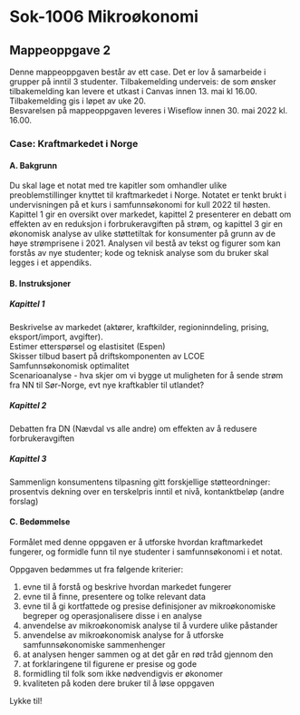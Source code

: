 
# Sok-1006 Mikroøkonomi

## Mappeoppgave 2    

Denne mappeoppgaven består av ett case. Det er lov å samarbeide i grupper på inntil 3 studenter. Tilbakemelding underveis: de som ønsker tilbakemelding kan levere et utkast i Canvas innen 13. mai kl 16.00. Tilbakemelding gis i løpet av uke 20.         
Besvarelsen på mappeoppgaven leveres i Wiseflow innen 30. mai 2022 kl. 16.00.

### Case: Kraftmarkedet i Norge   

#### A. Bakgrunn       

Du skal lage et notat med tre kapitler som omhandler ulike preoblemstillinger knyttet til kraftmarkedet i Norge. Notatet er tenkt brukt i undervisningen på et kurs i samfunnsøkonomi for kull 2022 til høsten. Kapittel 1 gir en oversikt over markedet, kapittel 2 presenterer en debatt om effekten av en reduksjon i forbrukeravgiften på strøm, og kapittel 3 gir en økonomisk analyse av ulike støttetiltak for konsumenter på grunn av de høye strømprisene i 2021. Analysen vil bestå av tekst og figurer som kan forstås av nye studenter; kode og teknisk analyse som du bruker skal legges i et appendiks.
   

#### B. Instruksjoner      
##### Kapittel 1     
Beskrivelse av markedet (aktører, kraftkilder, regioninndeling, prising, eksport/import, avgifter).     
Estimer etterspørsel og elastisitet (Espen)      
Skisser tilbud basert på driftskomponenten av LCOE       
Samfunnsøkonomisk optimalitet  
Scenarioanalyse - hva skjer om vi bygge ut muligheten for å sende strøm fra NN til Sør-Norge, evt nye kraftkabler til utlandet?       


##### Kapittel 2

Debatten fra DN (Nævdal vs alle andre) om effekten av å redusere forbrukeravgiften      

##### Kapittel 3

Sammenlign konsumentens tilpasning gitt forskjellige støtteordninger: prosentvis dekning over en terskelpris inntil et nivå, kontanktbeløp (andre forslag)

#### C. Bedømmelse    
Formålet med denne oppgaven er å utforske hvordan kraftmarkedet fungerer, og formidle funn til nye studenter i samfunnsøkonomi i et notat.
 

Oppgaven bedømmes ut fra følgende kriterier:

1. evne til å forstå og beskrive hvordan markedet fungerer
2. evne til å finne, presentere og tolke relevant data 
3. evne til å gi kortfattede og presise definisjoner av mikroøkonomiske begreper og operasjonalisere disse i en analyse
4. anvendelse av mikroøkonomisk analyse til å vurdere ulike påstander
5. anvendelse av mikroøkonomisk analyse for å utforske samfunnsøkonomiske sammenhenger
6. at analysen henger sammen og at det går en rød tråd gjennom den
7. at forklaringene til figurene er presise og gode
8. formidling til folk som ikke nødvendigvis er økonomer
9. kvaliteten på koden dere bruker til å løse oppgaven

 




Lykke til!



